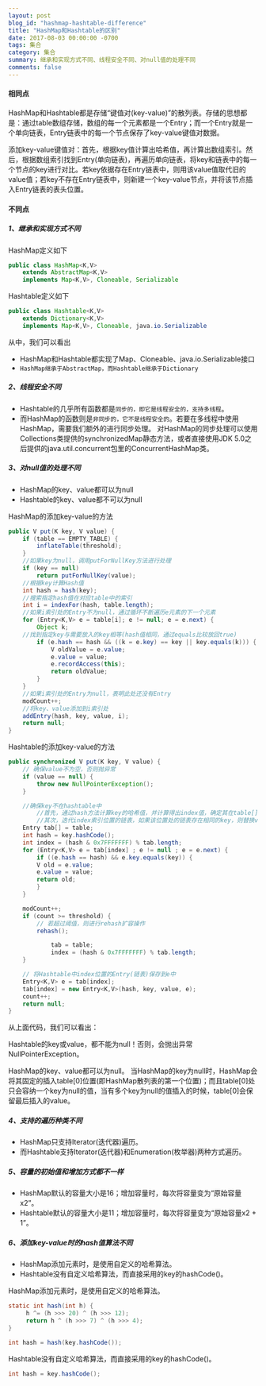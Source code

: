 ```yaml
---
layout: post
blog_id: "hashmap-hashtable-difference"
title: "HashMap和Hashtable的区别"
date: 2017-08-03 00:00:00 -0700
tags: 集合
category: 集合
summary: 继承和实现方式不同、线程安全不同、对null值的处理不同
comments: false
---
```


#### 相同点

HashMap和Hashtable都是存储“键值对(key-value)”的散列表。存储的思想都是：通过table数组存储，数组的每一个元素都是一个Entry；而一个Entry就是一个单向链表，Entry链表中的每一个节点保存了key-value键值对数据。

添加key-value键值对：首先，根据key值计算出哈希值，再计算出数组索引。然后，根据数组索引找到Entry(单向链表)，再遍历单向链表，将key和链表中的每一个节点的key进行对比。若key依据存在Entry链表中，则用该value值取代旧的value值；若key不存在Entry链表中，则新建一个key-value节点，并将该节点插入Entry链表的表头位置。

#### 不同点

##### **1、继承和实现方式不同**

HashMap定义如下

```java
public class HashMap<K,V>
    extends AbstractMap<K,V>
    implements Map<K,V>, Cloneable, Serializable
```

Hashtable定义如下

```java
public class Hashtable<K,V>
    extends Dictionary<K,V>
    implements Map<K,V>, Cloneable, java.io.Serializable
```

从中，我们可以看出

+ HashMap和Hashtable都实现了Map、Cloneable、java.io.Serializable接口
+ `HashMap继承于AbstractMap，而Hashtable继承于Dictionary`

##### **2、线程安全不同**

+ Hashtable的几乎所有函数都是`同步的，即它是线程安全的，支持多线程`。
+ 而HashMap的函数则是`非同步的，它不是线程安全的`。若要在多线程中使用HashMap，需要我们额外的进行同步处理。 对HashMap的同步处理可以使用Collections类提供的synchronizedMap静态方法，或者直接使用JDK 5.0之后提供的java.util.concurrent包里的ConcurrentHashMap类。

##### **3、对null值的处理不同**

+ HashMap的key、value都可以为null
+ Hashtable的key、value都不可以为null

HashMap的添加key-value的方法

```java
public V put(K key, V value) {
    if (table == EMPTY_TABLE) {
        inflateTable(threshold);
    }
    //如果key为null，调用putForNullKey方法进行处理
    if (key == null)
        return putForNullKey(value);
    //根据key计算Hash值
    int hash = hash(key);
    //搜索指定hash值在对应table中的索引
    int i = indexFor(hash, table.length);
    //如果i索引处的Entry不为null，通过循环不断遍历e元素的下一个元素
    for (Entry<K,V> e = table[i]; e != null; e = e.next) {
        Object k;
    //找到指定key与需要放入的key相等(hash值相同，通过equals比较放回true)
        if (e.hash == hash && ((k = e.key) == key || key.equals(k))) {
            V oldValue = e.value;
            e.value = value;
            e.recordAccess(this);
            return oldValue;
        }
    }
    //如果i索引处的Entry为null，表明此处还没有Entry
    modCount++;
    //将key、value添加到i索引处
    addEntry(hash, key, value, i);
    return null;
}
```

Hashtable的添加key-value的方法

```java
public synchronized V put(K key, V value) {
	// 确保value不为空，否则抛异常
	if (value == null) {
	    throw new NullPointerException();
	}

	//确保key不在hashtable中
        //首先，通过hash方法计算key的哈希值，并计算得出index值，确定其在table[]中的位置
        //其次，迭代index索引位置的链表，如果该位置处的链表存在相同的key，则替换value，返回旧的value
	Entry tab[] = table;
	int hash = key.hashCode();
	int index = (hash & 0x7FFFFFFF) % tab.length;
	for (Entry<K,V> e = tab[index] ; e != null ; e = e.next) {
	    if ((e.hash == hash) && e.key.equals(key)) {
		V old = e.value;
		e.value = value;
		return old;
	    }
	}

	modCount++;
	if (count >= threshold) {
	    // 若超过阈值，则进行rehash扩容操作
	    rehash();

            tab = table;
            index = (hash & 0x7FFFFFFF) % tab.length;
	}

	// 将Hashtable中index位置的Entry(链表)保存到e中
	Entry<K,V> e = tab[index];
	tab[index] = new Entry<K,V>(hash, key, value, e);
	count++;
	return null;
}
```

从上面代码，我们可以看出：

Hashtable的key或value，都不能为null！否则，会抛出异常NullPointerException。

HashMap的key、value都可以为null。 当HashMap的key为null时，HashMap会将其固定的插入table[0]位置(即HashMap散列表的第一个位置)；而且table[0]处只会容纳一个key为null的值，当有多个key为null的值插入的时候，table[0]会保留最后插入的value。

##### **4、支持的遍历种类不同**

+ HashMap只支持Iterator(迭代器)遍历。
+ 而Hashtable支持Iterator(迭代器)和Enumeration(枚举器)两种方式遍历。

##### **5、容量的初始值和增加方式都不一样**

+ HashMap默认的容量大小是16；增加容量时，每次将容量变为“原始容量x2”。
+ Hashtable默认的容量大小是11；增加容量时，每次将容量变为“原始容量x2 + 1”。

##### **6、添加key-value时的hash值算法不同**

+ HashMap添加元素时，是使用自定义的哈希算法。
+ Hashtable没有自定义哈希算法，而直接采用的key的hashCode()。

HashMap添加元素时，是使用自定义的哈希算法。

```java
static int hash(int h) {
     h ^= (h >>> 20) ^ (h >>> 12);
     return h ^ (h >>> 7) ^ (h >>> 4);
}

int hash = hash(key.hashCode());
```

Hashtable没有自定义哈希算法，而直接采用的key的hashCode()。

```java
int hash = key.hashCode();
```






